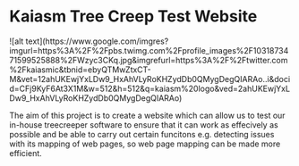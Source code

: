 <h1>Kaiasm Tree Creep Test Website</h1>
![alt text](https://www.google.com/imgres?imgurl=https%3A%2F%2Fpbs.twimg.com%2Fprofile_images%2F1031873471599525888%2FWzyc3CKq.jpg&imgrefurl=https%3A%2F%2Ftwitter.com%2Fkaiasmic&tbnid=ebyQTMwZtxCT-M&vet=12ahUKEwjYxLDw9_HxAhVLyRoKHZydDb0QMygDegQIARAo..i&docid=CFj9KyF6At3X1M&w=512&h=512&q=kaiasm%20logo&ved=2ahUKEwjYxLDw9_HxAhVLyRoKHZydDb0QMygDegQIARAo)
<br>
<p>The aim of this project is to create a website which can allow us to test our in-house treecreeper software to ensure that it can work as effecively as possible and be able to carry out certain funcitons e.g. detecting issues with its mapping of web pages, so web page mapping can be made more efficient.</p>
